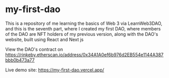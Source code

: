 # my-first-dao

This is a repository of me learning the basics of Web 3 via LearnWeb3DAO, and this is the seventh part, where I created my first DAO, where members of the DAO are NFT holders of my previous version, along with the DAO's website, built using React and Next js

View the DAO's contract on https://rinkeby.etherscan.io/address/0x34A1A0ef6b976d2EB554e1144A387bbb0b473a77

Live demo site: https://my-first-dao.vercel.app/
